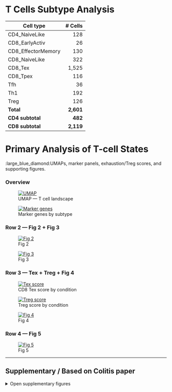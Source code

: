 <h1>T Cells Subtype Analysis</h1>

| Cell type           | # Cells |
|---------------------|-------:|
| CD4_NaiveLike       |    128 |
| CD8_EarlyActiv      |     26 |
| CD8_EffectorMemory  |    130 |
| CD8_NaiveLike       |    322 |
| CD8_Tex             |   1,525 |
| CD8_Tpex            |    116 |
| Tfh                 |     36 |
| Th1                 |    192 |
| Treg                |    126 |
| **Total**           | **2,601** |
| **CD4 subtotal**    | **482** |
| **CD8 subtotal**    | **2,119** |

<div class="hero">
  <h1>Primary Analysis of T-cell States</h1>
  <p>:large_blue_diamond:UMAPs, marker panels, exhaustion/Treg scores, and supporting figures.</p>
</div>

### Overview
<div class="gallery row">
  <figure class="card">
    <a href="https://github.com/user-attachments/assets/f3a0eeeb-975a-409d-b278-9ef856a2be2e">
      <img loading="lazy" decoding="async" alt="UMAP" src="https://github.com/user-attachments/assets/f3a0eeeb-975a-409d-b278-9ef856a2be2e">
    </a>
    <figcaption>UMAP — T cell landscape</figcaption>
  </figure>

  <figure class="card">
    <a href="https://github.com/user-attachments/assets/08f96436-6816-4f41-8ccd-253960beaf4d">
      <img loading="lazy" decoding="async" alt="Marker genes" src="https://github.com/user-attachments/assets/08f96436-6816-4f41-8ccd-253960beaf4d">
    </a>
    <figcaption>Marker genes by subtype</figcaption>
  </figure>
</div>

### Row 2 — Fig 2 + Fig 3
<div class="gallery row">
  <figure class="card">
    <a href="https://github.com/user-attachments/assets/b137d846-dff3-4225-95df-eade647db32e">
      <img loading="lazy" decoding="async" alt="Fig 2" src="https://github.com/user-attachments/assets/b137d846-dff3-4225-95df-eade647db32e">
    </a>
    <figcaption>Fig 2</figcaption>
  </figure>

  <figure class="card">
    <a href="https://github.com/user-attachments/assets/2e11ddd0-60e2-43ca-9494-62a5cd78f006">
      <img loading="lazy" decoding="async" alt="Fig 3" src="https://github.com/user-attachments/assets/2e11ddd0-60e2-43ca-9494-62a5cd78f006">
    </a>
    <figcaption>Fig 3</figcaption>
  </figure>
</div>

### Row 3 — Tex + Treg + Fig 4
<div class="gallery row">
  <figure class="card">
    <a href="https://github.com/user-attachments/assets/6d4e1a4c-5aae-474a-8e68-b31f063e0a27">
      <img loading="lazy" decoding="async" alt="Tex score" src="https://github.com/user-attachments/assets/6d4e1a4c-5aae-474a-8e68-b31f063e0a27">
    </a>
    <figcaption>CD8 Tex score by condition</figcaption>
  </figure>

  <figure class="card">
    <a href="https://github.com/user-attachments/assets/042e316f-8570-4ac1-b0f1-b1f5a7691107">
      <img loading="lazy" decoding="async" alt="Treg score" src="https://github.com/user-attachments/assets/042e316f-8570-4ac1-b0f1-b1f5a7691107">
    </a>
    <figcaption>Treg score by condition</figcaption>
  </figure>

  <figure class="card">
    <a href="https://github.com/user-attachments/assets/895fe05e-fdd3-414e-8bde-532c98cbf3b9">
      <img loading="lazy" decoding="async" alt="Fig 4" src="https://github.com/user-attachments/assets/895fe05e-fdd3-414e-8bde-532c98cbf3b9">
    </a>
    <figcaption>Fig 4</figcaption>
  </figure>
</div>

### Row 4 — Fig 5
<div class="centerwide row">
  <figure class="card" style="max-width: 900px; width:100%;">
    <a href="https://github.com/user-attachments/assets/dad051ce-04d8-4481-ac8b-268da4cf7bab">
      <img loading="lazy" decoding="async" alt="Fig 5" src="https://github.com/user-attachments/assets/dad051ce-04d8-4481-ac8b-268da4cf7bab">
    </a>
    <figcaption>Fig 5</figcaption>
  </figure>
</div>

---

## Supplementary / Based on Colitis paper
<details>
  <summary>Open supplementary figures</summary>

<div class="gallery">
  <figure class="card">
    <a href="https://github.com/user-attachments/assets/881d6079-7230-4e2c-b10e-708248324f20">
      <img loading="lazy" alt="asasasas" src="https://github.com/user-attachments/assets/881d6079-7230-4e2c-b10e-708248324f20">
    </a>
    <figcaption>Heatmap (colitis reference)</figcaption>
  </figure>

  <figure class="card">
    <a href="https://github.com/user-attachments/assets/b31c0057-b4b7-4952-b58c-db3f88ed7f34">
      <img loading="lazy" alt="ProAgio project" src="https://github.com/user-attachments/assets/b31c0057-b4b7-4952-b58c-db3f88ed7f34">
    </a>
    <figcaption>ProAgio overview</figcaption>
  </figure>

  <figure class="card">
    <a href="https://github.com/user-attachments/assets/79d2fed6-86cc-449d-9a8e-6f6bde5c1a62">
      <img loading="lazy" alt="askdnas;kjdnsa;kjfn" src="https://github.com/user-attachments/assets/79d2fed6-86cc-449d-9a8e-6f6bde5c1a62">
    </a>
    <figcaption>Based on colitis paper</figcaption>
  </figure>

  <figure class="card">
    <a href="https://github.com/user-attachments/assets/423f33d7-684e-4f7f-8a28-cbdb20da7ee2">
      <img loading="lazy" alt="panel 1" src="https://github.com/user-attachments/assets/423f33d7-684e-4f7f-8a28-cbdb20da7ee2">
    </a>
    <figcaption>Panel</figcaption>
  </figure>

  <figure class="card">
    <a href="https://github.com/user-attachments/assets/8e749339-766a-40bf-aa2e-5a77ee065dff">
      <img loading="lazy" alt="panel 2" src="https://github.com/user-attachments/assets/8e749339-766a-40bf-aa2e-5a77ee065dff">
    </a>
    <figcaption>Panel</figcaption>
  </figure>

  <figure class="card">
    <a href="https://github.com/user-attachments/assets/21e5b63
